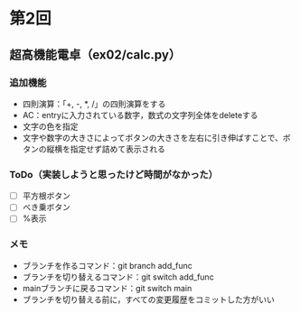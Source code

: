 # 第2回
## 超高機能電卓（ex02/calc.py）
### 追加機能
- 四則演算：「+, -, *, /」の四則演算をする
- AC：entryに入力されている数字，数式の文字列全体をdeleteする
- 文字の色を指定
- 文字や数字の大きさによってボタンの大きさを左右に引き伸ばすことで、ボタンの縦横を指定せず詰めて表示される
### ToDo（実装しようと思ったけど時間がなかった）
- [ ] 平方根ボタン
- [ ] べき乗ボタン
- [ ] %表示
### メモ
- ブランチを作るコマンド：git branch add_func
- ブランチを切り替えるコマンド：git switch add_func
- mainブランチに戻るコマンド：git switch main
- ブランチを切り替える前に，すべての変更履歴をコミットした方がいい